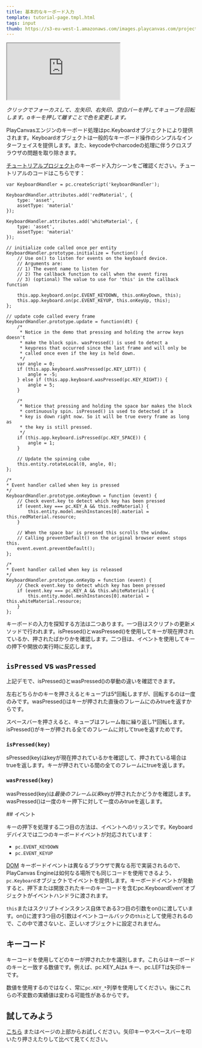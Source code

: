 ```yaml
---
title: 基本的なキーボード入力
template: tutorial-page.tmpl.html
tags: input
thumb: https://s3-eu-west-1.amazonaws.com/images.playcanvas.com/projects/12/405804/513097-image-75.jpg
---
```


<iframe src="https://playcanv.as/p/rFZGQWCi?overlay=false"></iframe>

*クリックでフォーカスして、左矢印、右矢印、空白バーを押してキューブを回転します。aキーを押して離すことで色を変更します。*

PlayCanvasエンジンのキーボード処理はpc.Keyboardオブジェクトにより提供されます。Keyboardオブジェクトは一般的なキーボード操作のシンプルなインターフェイスを提供します。また、keycodeやcharcodeの処理に伴うクロスブラウザの問題を取り除きます。

[チュートリアルプロジェクト][1]のキーボード入力シーンをご確認ください。チュートリアルのコードはこちらです：

~~~javascript~~~
var KeyboardHandler = pc.createScript('keyboardHandler');

KeyboardHandler.attributes.add('redMaterial', {
    type: 'asset',
    assetType: 'material'
});

KeyboardHandler.attributes.add('whiteMaterial', {
    type: 'asset',
    assetType: 'material'
});

// initialize code called once per entity
KeyboardHandler.prototype.initialize = function() {
    // Use on() to listen for events on the keyboard device.
    // Arguments are:
    // 1) The event name to listen for
    // 2) The callback function to call when the event fires
    // 3) (optional) The value to use for 'this' in the callback function

    this.app.keyboard.on(pc.EVENT_KEYDOWN, this.onKeyDown, this);
    this.app.keyboard.on(pc.EVENT_KEYUP, this.onKeyUp, this);
};

// update code called every frame
KeyboardHandler.prototype.update = function(dt) {
    /*
     * Notice in the demo that pressing and holding the arrow keys doesn't
     * make the block spin. wasPressed() is used to detect a
     * keypress that occurred since the last frame and will only be
     * called once even if the key is held down.
     */
    var angle = 0;
    if (this.app.keyboard.wasPressed(pc.KEY_LEFT)) {
        angle = -5;
    } else if (this.app.keyboard.wasPressed(pc.KEY_RIGHT)) {
        angle = 5;
    }

    /*
     * Notice that pressing and holding the space bar makes the block
     * continuously spin. isPressed() is used to detected if a
     * key is down right now. So it will be true every frame as long as
     * the key is still pressed.
     */
    if (this.app.keyboard.isPressed(pc.KEY_SPACE)) {
        angle = 1;
    }

    // Update the spinning cube
    this.entity.rotateLocal(0, angle, 0);
};

/*
* Event handler called when key is pressed
*/
KeyboardHandler.prototype.onKeyDown = function (event) {
    // Check event.key to detect which key has been pressed
    if (event.key === pc.KEY_A && this.redMaterial) {
        this.entity.model.meshInstances[0].material = this.redMaterial.resource;
    }

    // When the space bar is pressed this scrolls the window.
    // Calling preventDefault() on the original browser event stops this.
    event.event.preventDefault();
};

/*
* Event handler called when key is released
*/
KeyboardHandler.prototype.onKeyUp = function (event) {
    // Check event.key to detect which key has been pressed
    if (event.key === pc.KEY_A && this.whiteMaterial) {
        this.entity.model.meshInstances[0].material = this.whiteMaterial.resource;
    }
};
~~~

キーボードの入力を探知する方法は二つあります。一つ目はスクリプトの更新メソッドで行われます。isPressed()とwasPressed()を使用してキーが現在押されているか、押されたばかりかを確認します。二つ目は、イベントを使用してキーの押下や開放の実行時に反応します。

## `isPressed` vs `wasPressed`

上記デモで、isPressed()とwasPressed()の挙動の違いを確認できます。

左右どちらかのキーを押さえるとキューブは5&deg;回転しますが、回転するのは一度のみです。wasPressed()はキーが押された直後のフレームにのみtrueを返すからです。

スペースバーを押さえると、キューブはフレーム毎に繰り返し1&deg;回転します。isPressed()がキーが押される全てのフレームに対してtrueを返すためです。

### `isPressed(key)`

sPressed(key)はkeyが現在押されているかを確認して、押されている場合はtrueを返します。キーが押されている間の全てのフレームにtrueを返します。

### `wasPressed(key)`

wasPressed(key)は*最後のフレーム以来*keyが押されたかどうかを確認します。wasPressed()は一度のキー押下に対して一度のみtrueを返します。

## イベント

キーの押下を処理する二つ目の方法は、イベントへのリッスンです。Keyboardデバイスでは二つのキーボードイベントが対応されています：

* `pc.EVENT_KEYDOWN`
* `pc.EVENT_KEYUP`

[DOM][3] キーボードイベントは異なるブラウザで異なる形で実装されるので、PlayCanvas Engineは如何なる場所でも同じコードを使用できるよう、`pc.Keyboard`オブジェクトでイベントを提供します。キーボードイベントが発動すると、押下または開放されたキーのキーコードを含むpc.KeyboardEvent`オブジェクトがイベントハンドラに渡されます。

`this`またはスクリプトインスタンス自体である3つ目の引数をon()に渡しています。on()に渡す3つ目の引数はイベントコールバックの`this`として使用されるので、この中で渡さないと、正しいオブジェクトに設定されません。

## キーコード

キーコードを使用してどのキーが押されたかを識別します。これらはキーボードのキーと一致する数値です。例えば、pc.KEY_Aは`A` キー、pc.LEFTは矢印キーです。

数値を使用するのではなく、常に`pc.KEY_*`列挙を使用してください。後にこれらの不変数の実績値は変わる可能性があるからです。

## 試してみよう

[こちら][2] またはページの上部からお試しください。矢印キーやスペースバーを叩いたり押さえたりして比べて見てください。

[1]: https://playcanvas.com/project/405804/overview/tutorial-basic-keyboard-input
[2]: https://playcanv.as/p/rFZGQWCi
[3]: /user-manual/glossary#dom

